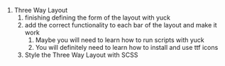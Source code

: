 1. Three Way Layout
	1. finishing defining the form of the layout with yuck
	2. add the correct functionality to each bar of the layout and make it work
		1. Maybe you will need to learn how to run scripts with yuck
		2. You will definitely need to learn how to install and use ttf icons
	3. Style the Three Way Layout with SCSS